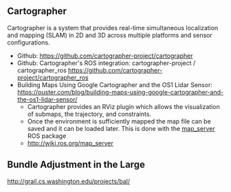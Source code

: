 
## Cartographer

Cartographer is a system that provides real-time simultaneous localization and mapping (SLAM) in 2D and 3D across multiple platforms and sensor configurations.

* Github: https://github.com/cartographer-project/cartographer
* Github: Cartographer's ROS integration: cartographer-project / cartographer_ros  https://github.com/cartographer-project/cartographer_ros
* Building Maps Using Google Cartographer and the OS1 Lidar Sensor: https://ouster.com/blog/building-maps-using-google-cartographer-and-the-os1-lidar-sensor/
  * Cartographer provides an RViz plugin which allows the visualization of submaps, the trajectory, and constraints.
  * Once the environment is sufficiently mapped the map file can be saved and it can be loaded later. This is done with the [map_server](http://wiki.ros.org/map_server) ROS package
  * http://wiki.ros.org/map_server

## Bundle Adjustment in the Large

http://grail.cs.washington.edu/projects/bal/

